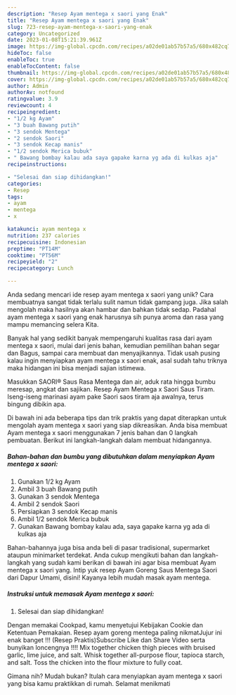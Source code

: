 ```yaml
---
description: "Resep Ayam mentega x saori yang Enak"
title: "Resep Ayam mentega x saori yang Enak"
slug: 723-resep-ayam-mentega-x-saori-yang-enak
category: Uncategorized
date: 2023-01-08T15:21:39.961Z
image: https://img-global.cpcdn.com/recipes/a02de01ab57b57a5/680x482cq70/ayam-mentega-x-saori-foto-resep-utama.jpg
hideToc: false
enableToc: true
enableTocContent: false
thumbnail: https://img-global.cpcdn.com/recipes/a02de01ab57b57a5/680x482cq70/ayam-mentega-x-saori-foto-resep-utama.jpg
cover: https://img-global.cpcdn.com/recipes/a02de01ab57b57a5/680x482cq70/ayam-mentega-x-saori-foto-resep-utama.jpg
author: Admin
authorAv: notfound
ratingvalue: 3.9
reviewcount: 4
recipeingredient:
- "1/2 kg Ayam"
- "3 buah Bawang putih"
- "3 sendok Mentega"
- "2 sendok Saori"
- "3 sendok Kecap manis"
- "1/2 sendok Merica bubuk"
- " Bawang bombay kalau ada saya gapake karna yg ada di kulkas aja"
recipeinstructions:

- "Selesai dan siap dihidangkan!"
categories:
- Resep
tags:
- ayam
- mentega
- x

katakunci: ayam mentega x 
nutrition: 237 calories
recipecuisine: Indonesian
preptime: "PT14M"
cooktime: "PT56M"
recipeyield: "2"
recipecategory: Lunch

---
```





Anda sedang mencari ide resep ayam mentega x saori yang unik? Cara membuatnya sangat tidak terlalu sulit namun tidak gampang juga. Jika salah mengolah maka hasilnya akan hambar dan bahkan tidak sedap. Padahal ayam mentega x saori yang enak harusnya sih punya aroma dan rasa yang mampu memancing selera Kita.





Banyak hal yang sedikit banyak mempengaruhi kualitas rasa dari ayam mentega x saori, mulai dari jenis bahan, kemudian pemilihan bahan segar dan Bagus, sampai cara membuat dan menyajikannya. Tidak usah pusing kalau ingin menyiapkan ayam mentega x saori enak,      asal sudah tahu triknya maka hidangan ini bisa menjadi sajian istimewa.














Masukkan SAORI® Saus Rasa Mentega dan air, aduk rata hingga bumbu meresap, angkat dan sajikan. Resep Ayam Mentega x Saori Saus Tiram. Iseng-iseng marinasi ayam pake Saori saos tiram aja awalnya, terus bingung dibikin apa.






Di bawah ini ada beberapa tips dan trik praktis yang dapat diterapkan untuk mengolah ayam mentega x saori yang siap dikreasikan. Anda bisa membuat Ayam mentega x saori menggunakan 7 jenis bahan dan 0 langkah pembuatan. Berikut ini langkah-langkah dalam membuat hidangannya.

<!--inarticleads1-->

##### Bahan-bahan dan bumbu yang dibutuhkan dalam menyiapkan Ayam mentega x saori:

1. Gunakan 1/2 kg Ayam
1. Ambil 3 buah Bawang putih
1. Gunakan 3 sendok Mentega
1. Ambil 2 sendok Saori
1. Persiapkan 3 sendok Kecap manis
1. Ambil 1/2 sendok Merica bubuk
1. Gunakan  Bawang bombay kalau ada, saya gapake karna yg ada di kulkas aja


Bahan-bahannya juga bisa anda beli di pasar tradisional, supermarket ataupun minimarket terdekat. Anda cukup mengikuti bahan dan langkah-langkah yang sudah kami berikan di bawah ini agar bisa membuat Ayam mentega x saori yang. Intip yuk resep Ayam Goreng Saus Mentega Saori dari Dapur Umami, disini! Kayanya lebih mudah masak ayam mentega. 

<!--inarticleads2-->

##### Instruksi untuk memasak Ayam mentega x saori:


1. Selesai dan siap dihidangkan!

Dengan memakai Cookpad, kamu menyetujui Kebijakan Cookie dan Ketentuan Pemakaian. Resep ayam goreng mentega paling nikmatJujur ini enak banget !!! (Resep Praktis)Subscribe Like dan Share Video serta bunyikan loncengnya !!!! Mix together chicken thigh pieces with bruised garlic, lime juice, and salt. Whisk together all-purpose flour, tapioca starch, and salt. Toss the chicken into the flour mixture to fully coat. 

Gimana nih? Mudah bukan? Itulah cara menyiapkan ayam mentega x saori yang bisa kamu praktikkan di rumah. Selamat menikmati
